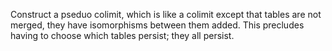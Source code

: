 Construct a pseduo colimit, which is like a colimit except that tables are not merged, they have isomorphisms between them added.  This precludes having to choose which tables persist; they all persist.  